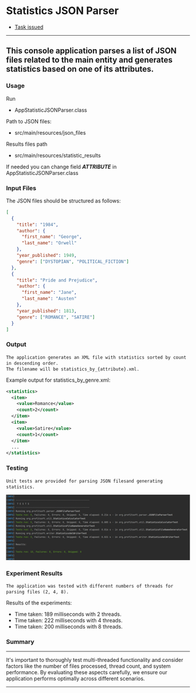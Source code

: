 # Statistics JSON Parser
* [Task issued](https://docs.google.com/document/d/18uO9S6XydsqntCqCpOL_z67-fEznwIvCPWUVqRW6pE8/edit?hl=ru)
---
This console application parses a list of JSON files
related to the main entity and generates statistics based on one of its attributes.
---
### Usage

Run 
- AppStatisticJSONParser.class

Path to JSON files:
- src/main/resources/json_files

Results files path
- src/main/resources/statistic_results

If needed you can change field **_ATTRIBUTE_** in AppStatisticJSONParser.class
### Input Files

The JSON files should be structured as follows:

```json
[
  {
    "title": "1984",
    "author": {
      "first_name": "George",
      "last_name": "Orwell"
    },
    "year_published": 1949,
    "genre": ["DYSTOPIAN", "POLITICAL_FICTION"]
  },
  {
    "title": "Pride and Prejudice",
    "author": {
      "first_name": "Jane",
      "last_name": "Austen"
    },
    "year_published": 1813,
    "genre": ["ROMANCE", "SATIRE"]
  }
]
```
### Output

    The application generates an XML file with statistics sorted by count in descending order. 
    The filename will be statistics_by_{attribute}.xml.

Example output for statistics_by_genre.xml:
```xml
<statistics>
  <item>
    <value>Romance</value>
    <count>2</count>
  </item>
  <item>
    <value>Satire</value>
    <count>1</count>
  </item>
  ...
</statistics>

```
### Testing

    Unit tests are provided for parsing JSON filesand generating statistics.
![tests](https://github.com/KorbutViacheslav/profitsoft/blob/main/hw_01_statistic_json_parser/image/tests_statistic_json_parser.jpg?raw=true)
### Experiment Results

    The application was tested with different numbers of threads for parsing files (2, 4, 8).

Results of the experiments:
* Time taken: 189 milliseconds with 2 threads.
* Time taken: 222 milliseconds with 4 threads.
* Time taken: 200 milliseconds with 8 threads.

### Summary

---
It's important to thoroughly test multi-threaded functionality and consider factors like the number of files processed, thread count, and system performance. By evaluating these aspects carefully, we ensure our application performs optimally across different scenarios.

---
